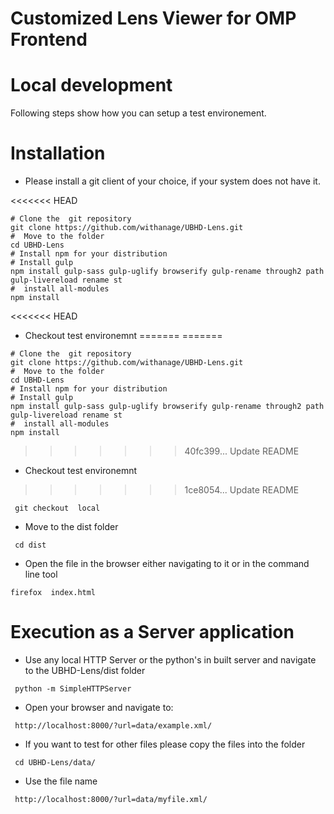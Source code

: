 Customized Lens Viewer for OMP Frontend
========
# Local development
Following steps show how you can setup a test environement.
# Installation
 * Please install a git  client of your choice,  if your system does not have it.
 
<<<<<<< HEAD
 ```
# Clone the  git repository 
git clone https://github.com/withanage/UBHD-Lens.git
#  Move to the folder
cd UBHD-Lens
# Install npm for your distribution
# Install gulp
npm install gulp-sass gulp-uglify browserify gulp-rename through2 path gulp-livereload rename st
#  install all-modules
npm install
 ```
<<<<<<< HEAD
 * Checkout  test environemnt
=======
=======
 ```
# Clone the  git repository 
git clone https://github.com/withanage/UBHD-Lens.git
#  Move to the folder
cd UBHD-Lens
# Install npm for your distribution
# Install gulp
npm install gulp-sass gulp-uglify browserify gulp-rename through2 path gulp-livereload rename st
#  install all-modules
npm install
 ```
>>>>>>> 40fc399... Update README
 
 * Checkout test environemnt
>>>>>>> 1ce8054... Update README
 ```
  git checkout  local
 ```
 * Move to the dist folder 
 ```
  cd dist
 ```
 * Open the file in the browser either navigating to it or in the command line tool
 ```
 firefox  index.html
 ```
 

# Execution  as a Server application

 * Use any local HTTP Server or the python's in built server and navigate to the UBHD-Lens/dist folder
 ```
  python -m SimpleHTTPServer
 ```
 * Open your browser and navigate to:
 ```
  http://localhost:8000/?url=data/example.xml/
 ```
 * If you want to test for other files please copy the files into the folder 
 ```
  cd UBHD-Lens/data/
 ```
 * Use the file name
 ```
  http://localhost:8000/?url=data/myfile.xml/
 ```
 
 



